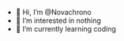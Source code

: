 - 👋 Hi, I’m @Novachrono
- 👀 I’m interested in nothing
- 🌱 I’m currently learning coding
  

<!---
Novachrono-DEVIL/Novachrono-DEVIL is a ✨ special ✨ repository because its `README.md` (this file) appears on your GitHub profile.
You can click the Preview link to take a look at your changes.
--->

